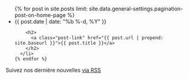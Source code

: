 <ul class="post-list">
    {% for post in site.posts limit: site.data.general-settings.pagination-post-on-home-page %}
      <li>
        <span class="post-meta">{{ post.date | date: "%b %-d, %Y" }}</span>

        <h2>
          <a class="post-link" href="{{ post.url | prepend: site.baseurl }}">{{ post.title }}</a>
        </h2>
      </li>
    {% endfor %}
  </ul>

<p class="rss-subscribe">Suivez nos dernière nouvelles <a href="{{ "/feed.xml" | prepend: site.baseurl }}">via RSS</a></p>
